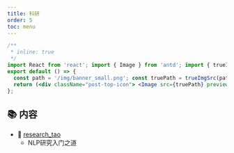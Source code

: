 ```yaml
---
title: 科研
order: 5
toc: menu
---
```


```jsx
/**
 * inline: true
 */
import React from 'react'; import { Image } from 'antd'; import { trueImgSrc } from 'nlp-in-action/utils';
export default () => {
  const path = '/img/banner_small.png'; const truePath = trueImgSrc(path);
  return (<div className="post-top-icon"> <Image src={truePath} preview={false} /> </div>);
};
```

## 📚 内容

- 📖 [research_tao](https://github.com/zibuyu/research_tao)
  - NLP研究入门之道

